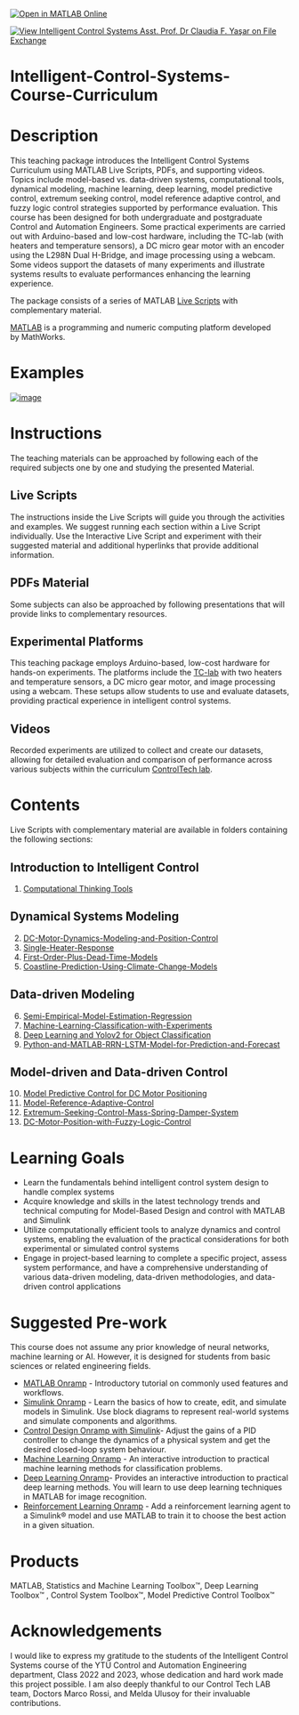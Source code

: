 [![Open in MATLAB Online](https://www.mathworks.com/images/responsive/global/open-in-matlab-online.svg)]([https://matlab.mathworks.com/open/github/v1?repo=ClaudiaYasar/IntelligentControl&file=https://github.com/ClaudiaYasar/IntelligentControl/tree/main&line=1](https://www.mathworks.com/matlabcentral/fileexchange/168166-intelligent-control-systems-course-curriculum))

[![View Intelligent Control Systems Asst. Prof. Dr Claudia F. Yaşar on File Exchange](https://www.mathworks.com/matlabcentral/images/matlab-file-exchange.svg)]([https://www.mathworks.com/matlabcentral/fileexchange/165186-intelligent-control-systems-curriculum](https://www.mathworks.com/matlabcentral/fileexchange/168166-intelligent-control-systems-course-curriculum))

# Intelligent-Control-Systems-Course-Curriculum

# Description

This teaching package introduces the Intelligent Control Systems Curriculum using MATLAB Live Scripts, PDFs, and supporting videos. Topics include model-based vs. data-driven systems, computational tools, dynamical modeling, machine learning, deep learning, model predictive control, extremum seeking control, model reference adaptive control, and fuzzy logic control strategies supported by performance evaluation. This course has been designed for both undergraduate and postgraduate Control and Automation Engineers. 
Some practical experiments are carried out with Arduino-based and low-cost hardware, including the TC-lab (with heaters and temperature sensors), a DC micro gear motor with an encoder using the L298N Dual H-Bridge, and image processing using a webcam. Some videos support the datasets of many experiments and illustrate systems results to evaluate performances enhancing the learning experience. 

The package consists of a series of MATLAB [Live Scripts](https://www.mathworks.com/products/matlab/live-editor.html) with complementary material. 

[MATLAB](https://www.mathworks.com/products/matlab.html) is a programming and numeric computing platform developed by MathWorks.

# Examples 

[![image](https://github.com/ClaudiaYasar/Intelligent-Control-Systems-Course-Curriculum/assets/132692602/ca8fe7de-5d85-4764-9119-eb28eede990c)](https://www.mathworks.com/matlabcentral/mlc-downloads/downloads/a4300469-0f64-4887-99a2-78bbefe7319a/7b87f65f-57f4-44f9-b4f2-95d7ed346659/images/1718471620.jpg)


# Instructions
The teaching materials can be approached by following each of the required subjects one by one and studying the presented Material.

## Live Scripts
The instructions inside the Live Scripts will guide you through the activities and examples. We suggest running each section within a Live Script individually. Use the Interactive Live Script and experiment with their suggested material and additional hyperlinks that provide additional information. 

## PDFs Material
Some subjects can also be approached by following presentations that will provide links to complementary resources.

## Experimental Platforms
This teaching package employs Arduino-based, low-cost hardware for hands-on experiments. The platforms include the [TC-lab](https://apmonitor.com/pdc/index.php/Main/ArduinoTemperatureControl) with two heaters and temperature sensors, a DC micro gear motor, and image processing using a webcam. These setups allow students to use and evaluate datasets, providing practical experience in intelligent control systems.

## Videos 
Recorded experiments are utilized to collect and create our datasets, allowing for detailed evaluation and comparison of performance across various subjects within the curriculum [ControlTech lab](https://www.youtube.com/channel/UC4HUYU5zKblBf-LD-CjEDWA).

# Contents
Live Scripts with complementary material are available in folders containing the following sections:

## Introduction to Intelligent Control
1. [Computational Thinking Tools](https://www.mathworks.com/matlabcentral/fileexchange/164221-computational-thinking-tools)

## Dynamical Systems Modeling
2. [DC-Motor-Dynamics-Modeling-and-Position-Control](https://www.mathworks.com/matlabcentral/fileexchange/164976-dc-motor-dynamics-modeling-and-position-control)
3. [Single-Heater-Response](https://www.mathworks.com/matlabcentral/fileexchange/164206-single-heater-response)
4. [First-Order-Plus-Dead-Time-Models](https://www.mathworks.com/matlabcentral/fileexchange/167976-first-order-plus-dead-time-models)
5. [Coastline-Prediction-Using-Climate-Change-Models](https://www.mathworks.com/matlabcentral/fileexchange/168136-coastline-prediction-using-climate-change-models)

## Data-driven Modeling
6. [Semi-Empirical-Model-Estimation-Regression](https://www.mathworks.com/matlabcentral/fileexchange/167986-semi-empirical-model-estimation-regression)
7. [Machine-Learning-Classification-with-Experiments](https://www.mathworks.com/matlabcentral/fileexchange/167851-machine-learning-classification-with-experiments)
8. [Deep Learning and Yolov2 for Object Classification](https://www.mathworks.com/matlabcentral/fileexchange/168121-deep-learning-and-yolov2-for-object-classification)
9. [Python-and-MATLAB-RRN-LSTM-Model-for-Prediction-and-Forecast](https://www.mathworks.com/matlabcentral/fileexchange/168131-python-and-matlab-rrn-lstm-model-for-prediction-and-forecast)

## Model-driven and Data-driven Control
10. [Model Predictive Control for DC Motor Positioning](https://www.mathworks.com/matlabcentral/fileexchange/165701-model-predictive-control-for-dc-motor-positioning)
11. [Model-Reference-Adaptive-Control](https://www.mathworks.com/matlabcentral/fileexchange/165477-model-reference-adaptive-control)
12. [Extremum-Seeking-Control-Mass-Spring-Damper-System](https://www.mathworks.com/matlabcentral/fileexchange/168021-extremum-seeking-control-mass-spring-damper-system)
13. [DC-Motor-Position-with-Fuzzy-Logic-Control](https://www.mathworks.com/matlabcentral/fileexchange/167991-dc-motor-position-with-fuzzy-logic-control)

# Learning Goals
- Learn the fundamentals behind intelligent control system design to handle complex systems 
- Acquire knowledge and skills in the latest technology trends and technical computing for Model-Based Design and control with MATLAB and Simulink 
- Utilize computationally efficient tools to analyze dynamics and control systems, enabling the evaluation of the practical considerations for both experimental or simulated control systems 
- Engage in project-based learning to complete a specific project, assess system performance, and have a  comprehensive understanding of various data-driven modeling, data-driven methodologies, and  data-driven control applications

# Suggested Pre-work
This course does not assume any prior knowledge of neural networks, machine learning or AI. However, it is designed for students from basic sciences or related engineering fields.

- [MATLAB Onramp](https://matlabacademy.mathworks.com/details/matlab-onramp/gettingstarted) - Introductory tutorial on commonly used features and workflows.
- [Simulink Onramp](https://matlabacademy.mathworks.com/details/simulink-onramp/simulink) - Learn the basics of how to create, edit, and simulate models in Simulink. Use block diagrams to represent real-world systems and simulate components and algorithms.
- [Control Design Onramp with Simulink](https://matlabacademy.mathworks.com/details/control-design-onramp-with-simulink/controls)- Adjust the gains of a PID controller to change the dynamics of a physical system and get the desired closed-loop system behaviour.
- [Machine Learning Onramp](https://matlabacademy.mathworks.com/details/machine-learning-onramp/machinelearning) - An interactive introduction to practical machine learning methods for classification problems.
- [Deep Learning Onramp](https://matlabacademy.mathworks.com/details/deep-learning-onramp/deeplearning)- Provides an interactive introduction to practical deep learning methods. You will learn to use deep learning techniques in MATLAB for image recognition.
- [Reinforcement Learning Onramp](https://matlabacademy.mathworks.com/details/reinforcement-learning-onramp/reinforcementlearning) - Add a reinforcement learning agent to a Simulink® model and use MATLAB to train it to choose the best action in a given situation.

# Products
MATLAB, Statistics and Machine Learning Toolbox™, Deep Learning Toolbox™ , Control System Toolbox™, Model Predictive Control Toolbox™

# Acknowledgements
I would like to express my gratitude to the students of the Intelligent Control Systems course of the YTÜ Control and Automation Engineering department, Class 2022 and 2023, whose dedication and hard work made this project possible. I am also deeply thankful to our Control Tech LAB team, Doctors Marco Rossi, and Melda Ulusoy for their invaluable contributions.












